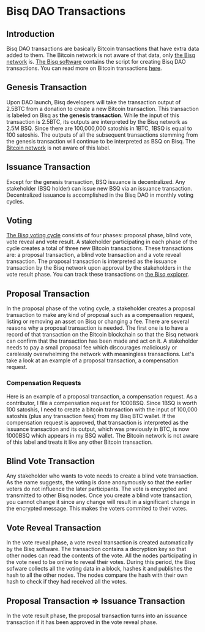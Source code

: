 # Bisq DAO Transactions

## Introduction
Bisq DAO transactions are basically Bitcoin transactions that have extra data added to them. The Bitcoin network is not aware of that data, only [the Bisq network](bisqp2p.md) is. [The Bisq software](bisqsoftware.md) contains the script for creating Bisq DAO transactions. You can read more on Bitcoin transactions [here](bitcointx.md).

## Genesis Transaction
Upon DAO launch, Bisq developers will take the transaction output of 2.5BTC from a donation to create a new Bitcoin transaction. This transaction is labeled on Bisq as **the genesis transaction**. While the input of this transaction is 2.5BTC, its outputs are interpreted by the Bisq network as 2.5M BSQ. Since there are 100,000,000 satoshis in 1BTC, 1BSQ is equal to 100 satoshis. The outputs of all the subsequent transactions stemming from the genesis transaction will continue to be interpreted as BSQ on Bisq. The [Bitcoin network](btcnetwork.md) is not aware of this label.  

## Issuance Transaction 
Except for the genesis transaction, BSQ issuance is decentralized. Any stakeholder (BSQ holder) can issue new BSQ via an issuance transaction. Decentralized issuance is accomplished in the Bisq DAO in monthly voting cycles. 

## Voting
[The Bisq voting cycle](voting.md) consists of four phases: proposal phase, blind vote, vote reveal and vote result. A stakeholder participating in each phase of the cycle creates a total of three new Bitcoin transactions. These transactions are: a proposal transaction, a blind vote transaction and a vote reveal transaction. The proposal transaction is interpreted as the issuance transaction by the Bisq network upon approval by the stakeholders in the vote result phase. You can track these transactions on [the Bisq explorer](https://explorer.bisq.network/index.html).  

## Proposal Transaction
In the proposal phase of the voting cycle, a stakeholder creates a proposal transaction to make any kind of proposal such as a compensation request, listing or removing an asset on Bisq or changing a fee. There are several reasons why a proposal transaction is needed. The first one is to have a record of that transaction on the Bitcoin blockchain so that the Bisq network can confirm that the transaction has been made and act on it. A stakeholder needs to pay a small proposal fee which discourages maliciously or carelessly overwhelming the network with meaningless transactions. Let's take a look at an example of a proposal transaction, a compensation request.

### Compensation Requests
Here is an example of a proposal transaction, a compensation request. As a contributor, I file a compensation request for 1000BSQ. Since 1BSQ is worth 100 satoshis, I need to create a bitcoin transaction with the input of 100,000 satoshis (plus any transaction fees) from my Bisq BTC wallet. If the compensation request is approved, that transaction is interpreted as the issuance transaction and its output, which was previously in BTC, is now 1000BSQ which appears in my BSQ wallet. The Bitcoin network is not aware of this label and treats it like any other Bitcoin transaction.

## Blind Vote Transaction
Any stakeholder who wants to vote needs to create a blind vote transaction. As the name suggests, the voting is done anonymously so that the earlier voters do not influence the later participants. The vote is encrypted and transmitted to other Bisq nodes. Once you create a blind vote transaction, you cannot change it since any change will result in a significant change in the encrypted message. This makes the voters commited to their votes.

## Vote Reveal Transaction
In the vote reveal phase, a vote reveal transaction is created automatically by the Bisq software. The transaction contains a decryption key so that other nodes can read the contents of the vote. All the nodes participating in the vote need to be online to reveal their votes. During this period, the Bisq sofware collects all the voting data in a block, hashes it and publishes the hash to all the other nodes. The nodes compare the hash with their own hash to check if they had received all the votes. 

## Proposal Transaction => Issuance Transaction
In the vote result phase, the proposal transaction turns into an issuance transaction if it has been approved in the vote reveal phase. 

